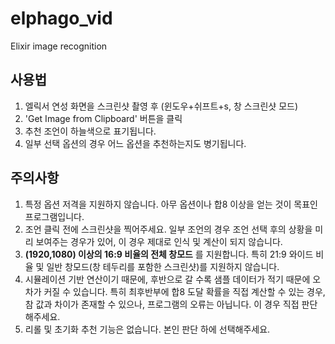 # elphago_vid
Elixir image recognition

## 사용법
1. 엘릭서 연성 화면을 스크린샷 촬영 후 (윈도우+쉬프트+s, 창 스크린샷 모드)
2. 'Get Image from Clipboard' 버튼을 클릭
3. 추천 조언이 하늘색으로 표기됩니다.
4. 일부 선택 옵션의 경우 어느 옵션을 추천하는지도 병기됩니다.

## 주의사항

1. 특정 옵션 저격을 지원하지 않습니다. 아무 옵션이나 합8 이상을 얻는 것이 목표인 프로그램입니다.
2. 조언 클릭 전에 스크린샷을 찍어주세요. 일부 조언의 경우 조언 선택 후의 상황을 미리 보여주는 경우가 있어, 이 경우 제대로 인식 및 계산이 되지 않습니다.
3. **(1920,1080) 이상의 16:9 비율의 전체 창모드** 를 지원합니다. 특히 21:9 와이드 비율 및 일반 창모드(창 테두리를 포함한 스크린샷)를 지원하지 않습니다.
4. 시뮬레이션 기반 연산이기 때문에, 후반으로 갈 수록 샘플 데이터가 적기 때문에 오차가 커질 수 있습니다. 특히 최후반부에 합8 도달 확률을 직접 계산할 수 있는 경우, 참 값과 차이가 존재할 수 있으나, 프로그램의 오류는 아닙니다. 이 경우 직접 판단해주세요.
5. 리롤 및 초기화 추천 기능은 없습니다. 본인 판단 하에 선택해주세요.